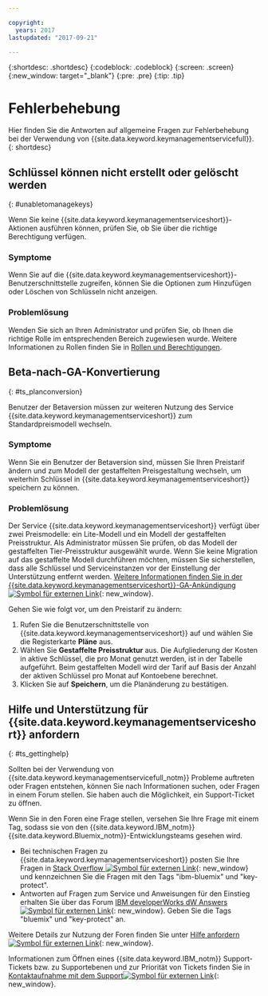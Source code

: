 ```yaml
---

copyright:
  years: 2017
lastupdated: "2017-09-21"

---
```


{:shortdesc: .shortdesc}
{:codeblock: .codeblock}
{:screen: .screen}
{:new_window: target="_blank"}
{:pre: .pre}
{:tip: .tip}

# Fehlerbehebung

Hier finden Sie die Antworten auf allgemeine Fragen zur Fehlerbehebung bei der Verwendung von {{site.data.keyword.keymanagementservicefull}}.
{: shortdesc}

## Schlüssel können nicht erstellt oder gelöscht werden
{: #unabletomanagekeys}

Wenn Sie keine {{site.data.keyword.keymanagementserviceshort}}-Aktionen ausführen können, prüfen Sie, ob Sie über die richtige Berechtigung verfügen.

### Symptome

Wenn Sie auf die {{site.data.keyword.keymanagementserviceshort}}-Benutzerschnittstelle zugreifen, können Sie die Optionen zum Hinzufügen oder Löschen von Schlüsseln nicht anzeigen.

### Problemlösung

Wenden Sie sich an Ihren Administrator und prüfen Sie, ob Ihnen die richtige Rolle im entsprechenden Bereich zugewiesen wurde. Weitere Informationen zu Rollen finden Sie in [Rollen und Berechtigungen](/docs/services/keymgmt/keyprotect_manage_access.html#roles).

## Beta-nach-GA-Konvertierung
{: #ts_planconversion}

Benutzer der Betaversion müssen zur weiteren Nutzung des Service {{site.data.keyword.keymanagementserviceshort}} zum Standardpreismodell wechseln.

### Symptome

Wenn Sie ein Benutzer der Betaversion sind, müssen Sie Ihren Preistarif ändern und zum Modell der gestaffelten Preisgestaltung wechseln, um weiterhin Schlüssel in {{site.data.keyword.keymanagementserviceshort}} speichern zu können.

### Problemlösung

Der Service {{site.data.keyword.keymanagementserviceshort}} verfügt über zwei Preismodelle: ein Lite-Modell und ein Modell der gestaffelten Preisstruktur. Als Administrator müssen Sie prüfen, ob das Modell der gestaffelten Tier-Preisstruktur ausgewählt wurde. Wenn Sie keine Migration auf das gestaffelte Modell durchführen möchten, müssen Sie sicherstellen, dass alle Schlüssel und Serviceinstanzen vor der Einstellung der Unterstützung entfernt werden. [Weitere Informationen finden Sie in der {{site.data.keyword.keymanagementserviceshort}}-GA-Ankündigung ![Symbol für externen Link](../../icons/launch-glyph.svg "Symbol für externen Link")]("https://www.ibm.com/blogs/bluemix/2016/12/dallas-key-protect-ga/" "https://www.ibm.com/blogs/bluemix/2016/12/dallas-key-protect-ga/"){: new_window}.

Gehen Sie wie folgt vor, um den Preistarif zu ändern:

1. Rufen Sie die Benutzerschnittstelle von {{site.data.keyword.keymanagementserviceshort}} auf und wählen Sie die Registerkarte **Pläne** aus.
2. Wählen Sie **Gestaffelte Preisstruktur** aus.
    Die Aufgliederung der Kosten in aktive Schlüssel, die pro Monat genutzt werden, ist in der Tabelle aufgeführt. Beim gestaffelten Modell wird der Tarif auf Basis der Anzahl der aktiven Schlüssel pro Monat auf Kontoebene berechnet.
3. Klicken Sie auf **Speichern**, um die Planänderung zu bestätigen.

## Hilfe und Unterstützung für {{site.data.keyword.keymanagementserviceshort}} anfordern
{: #ts_gettinghelp}

Sollten bei der Verwendung von {{site.data.keyword.keymanagementservicefull_notm}} Probleme auftreten oder Fragen entstehen, können Sie nach Informationen suchen, oder Fragen in einem Forum stellen. Sie haben auch die Möglichkeit, ein Support-Ticket zu öffnen.

Wenn Sie in den Foren eine Frage stellen, versehen Sie Ihre Frage mit einem Tag, sodass sie von den {{site.data.keyword.IBM_notm}} {{site.data.keyword.Bluemix_notm}}-Entwicklungsteams gesehen wird.

- Bei technischen Fragen zu {{site.data.keyword.keymanagementserviceshort}} posten Sie Ihre Fragen in [Stack Overflow ![Symbol für externen Link](../../icons/launch-glyph.svg "Symbol für externen Link")](http://stackoverflow.com/search?q=key-protect+ibm-bluemix){: new_window} und kennzeichnen Sie die Fragen mit den Tags "ibm-bluemix" und "key-protect".
- Antworten auf Fragen zum Service und Anweisungen für den Einstieg erhalten Sie über das Forum [IBM developerWorks dW Answers ![Symbol für externen Link](../../icons/launch-glyph.svg "Symbol für externen Link")](https://developer.ibm.com/answers/topics/key-protect/?smartspace=bluemix){: new_window}. Geben Sie die Tags "bluemix"
und "key-protect" an.

Weitere Details zur Nutzung der Foren finden Sie unter [Hilfe anfordern ![Symbol für externen Link](../../icons/launch-glyph.svg "Symbol für externen Link")](https://console.bluemix.net/docs/support/index.html#getting-help){: new_window}.

Informationen zum Öffnen eines {{site.data.keyword.IBM_notm}} Support-Tickets bzw. zu Supportebenen und zur Priorität von Tickets finden Sie in [Kontaktaufnahme mit dem Support![Symbol für externen Link](../../icons/launch-glyph.svg "Symbol für externen Link")](https://console.bluemix.net/docs/support/index.html#contacting-support){: new_window}.

